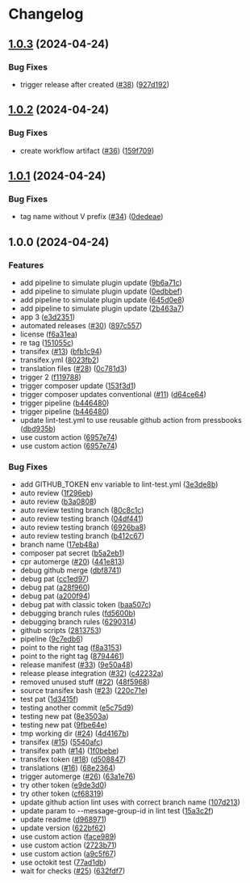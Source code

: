 # Changelog

## [1.0.3](https://github.com/pressbooks/fake-plugin/compare/1.0.2...1.0.3) (2024-04-24)


### Bug Fixes

* trigger release after created ([#38](https://github.com/pressbooks/fake-plugin/issues/38)) ([927d192](https://github.com/pressbooks/fake-plugin/commit/927d192394271345700c1bd26393acabaccc92a4))

## [1.0.2](https://github.com/pressbooks/fake-plugin/compare/1.0.1...1.0.2) (2024-04-24)


### Bug Fixes

* create workflow artifact ([#36](https://github.com/pressbooks/fake-plugin/issues/36)) ([159f709](https://github.com/pressbooks/fake-plugin/commit/159f709a79b92ea71eff475c061cffa53fca563f))

## [1.0.1](https://github.com/pressbooks/fake-plugin/compare/v1.0.0...1.0.1) (2024-04-24)


### Bug Fixes

* tag name without V prefix ([#34](https://github.com/pressbooks/fake-plugin/issues/34)) ([0dedeae](https://github.com/pressbooks/fake-plugin/commit/0dedeaea280de7c2a22dee92693ab57e42182287))

## 1.0.0 (2024-04-24)


### Features

* add pipeline to simulate plugin update ([9b6a71c](https://github.com/pressbooks/fake-plugin/commit/9b6a71cc872b05e03c955d3aa8030e56b33bf6ea))
* add pipeline to simulate plugin update ([0edbbef](https://github.com/pressbooks/fake-plugin/commit/0edbbef11669d120bf53576e3081765fc81fb577))
* add pipeline to simulate plugin update ([645d0e8](https://github.com/pressbooks/fake-plugin/commit/645d0e8479bde8376c86c04a52bdc2009e4411b2))
* add pipeline to simulate plugin update ([2b463a7](https://github.com/pressbooks/fake-plugin/commit/2b463a72d0dbef63416cb3024e5e0ee359b214fd))
* app 3 ([e3d2351](https://github.com/pressbooks/fake-plugin/commit/e3d235167f235ca1a34843ea404baa77637e4e2c))
* automated releases ([#30](https://github.com/pressbooks/fake-plugin/issues/30)) ([897c557](https://github.com/pressbooks/fake-plugin/commit/897c55740412c98a1a81108b2ca87a566ab85a1c))
* license ([f6a31ea](https://github.com/pressbooks/fake-plugin/commit/f6a31ea65c14ee920cb32244fb1ac49ba61557b3))
* re tag ([151055c](https://github.com/pressbooks/fake-plugin/commit/151055cd1683e483b0a1048b8a3becb33e2d79a3))
* transifex ([#13](https://github.com/pressbooks/fake-plugin/issues/13)) ([bfb1c94](https://github.com/pressbooks/fake-plugin/commit/bfb1c940b4a51e6e20538c89fcaf7b57e870dff7))
* transifex.yml ([8023fb2](https://github.com/pressbooks/fake-plugin/commit/8023fb25ea814c1a9e89fd0f689f9c9685b6c5bb))
* translation files ([#28](https://github.com/pressbooks/fake-plugin/issues/28)) ([0c781d3](https://github.com/pressbooks/fake-plugin/commit/0c781d334636de31ab93d04bd8c24444fd9d3cad))
* trigger 2 ([f119788](https://github.com/pressbooks/fake-plugin/commit/f119788e96fbf9d8647654ae1a1734a66e5e34cc))
* trigger composer update ([153f3d1](https://github.com/pressbooks/fake-plugin/commit/153f3d1bcd31c785bbb7b17485cf7ac16a95fc7f))
* trigger composer updates conventional ([#11](https://github.com/pressbooks/fake-plugin/issues/11)) ([d64ce64](https://github.com/pressbooks/fake-plugin/commit/d64ce642cee2cdc70784912221b153fdec48955a))
* trigger pipeline ([b446480](https://github.com/pressbooks/fake-plugin/commit/b446480d5839eef79051f11ac7a0abde367bed07))
* trigger pipeline ([b446480](https://github.com/pressbooks/fake-plugin/commit/b446480d5839eef79051f11ac7a0abde367bed07))
* update lint-test.yml to use reusable github action from pressbooks ([dbd935b](https://github.com/pressbooks/fake-plugin/commit/dbd935b489c267d088cbdd59c7136eeb1356fa57))
* use custom action ([6957e74](https://github.com/pressbooks/fake-plugin/commit/6957e74884168dd4b2d2bcb048f5379f266dd12b))
* use custom action ([6957e74](https://github.com/pressbooks/fake-plugin/commit/6957e74884168dd4b2d2bcb048f5379f266dd12b))


### Bug Fixes

* add GITHUB_TOKEN env variable to lint-test.yml ([3e3de8b](https://github.com/pressbooks/fake-plugin/commit/3e3de8b3ed35148bf5c263005a47902cc9b00fa9))
* auto review ([1f296eb](https://github.com/pressbooks/fake-plugin/commit/1f296ebc68dec9a2a9d981a01c9b7a48bec798c6))
* auto review ([b3a0808](https://github.com/pressbooks/fake-plugin/commit/b3a08088cbc6ae87d30df289b953ad3edf4ec9c3))
* auto review testing branch ([80c8c1c](https://github.com/pressbooks/fake-plugin/commit/80c8c1c9a3e86cb29a43fd3473c639a3f1237f9c))
* auto review testing branch ([04df441](https://github.com/pressbooks/fake-plugin/commit/04df441bb05046bafa1dfebff3ff30be7e63ef51))
* auto review testing branch ([6926ba8](https://github.com/pressbooks/fake-plugin/commit/6926ba85b5eb9841c4af18523a5ab018eb99a858))
* auto review testing branch ([b412c67](https://github.com/pressbooks/fake-plugin/commit/b412c67a8a7abc39fefb26b0ca0e47173bf47920))
* branch name ([17eb48a](https://github.com/pressbooks/fake-plugin/commit/17eb48afdc14ab2306c1e5ee16753947d93d90e2))
* composer pat secret ([b5a2eb1](https://github.com/pressbooks/fake-plugin/commit/b5a2eb18c74ee19d54e0eb944971a1099a1f6668))
* cpr automerge ([#20](https://github.com/pressbooks/fake-plugin/issues/20)) ([441e813](https://github.com/pressbooks/fake-plugin/commit/441e813c840e389bcae4a3f62a7d5576b16a83a8))
* debug github merge ([dbf8741](https://github.com/pressbooks/fake-plugin/commit/dbf8741c872d867007cdea0b7fe51402455583d7))
* debug pat ([cc1ed97](https://github.com/pressbooks/fake-plugin/commit/cc1ed9790e3002b5e6641b88c4a7b0819c3d4a00))
* debug pat ([a28f960](https://github.com/pressbooks/fake-plugin/commit/a28f9609597102fc89ff50042a3aae012a4568cc))
* debug pat ([a200f94](https://github.com/pressbooks/fake-plugin/commit/a200f948208ab7b75fb02a20ea682a4587521d5a))
* debug pat with classic token ([baa507c](https://github.com/pressbooks/fake-plugin/commit/baa507c7e6fa80cf62e1a07990b8844ad6497c51))
* debugging branch rules ([fd5600b](https://github.com/pressbooks/fake-plugin/commit/fd5600bac940ea87f04e75dfd27c3bb478f4155f))
* debugging branch rules ([6290314](https://github.com/pressbooks/fake-plugin/commit/62903141151800336ac499f0c1a2d4e084c3201c))
* github scripts ([2813753](https://github.com/pressbooks/fake-plugin/commit/2813753c331f5a7cf8f72f22630229275a0c6d49))
* pipeline ([9c7edb6](https://github.com/pressbooks/fake-plugin/commit/9c7edb6a29bac8cc519ed6334a4aef993b8aa034))
* point to the right tag ([f8a3153](https://github.com/pressbooks/fake-plugin/commit/f8a3153e38ce692b82bc8efd3d837dce8c153ae3))
* point to the right tag ([8794461](https://github.com/pressbooks/fake-plugin/commit/87944615a3716690ed2cf448596626e5e701bf7f))
* release manifest ([#33](https://github.com/pressbooks/fake-plugin/issues/33)) ([9e50a48](https://github.com/pressbooks/fake-plugin/commit/9e50a489be061ee6a17b5c91d559ac4fe8d9cb2c))
* release please integration ([#32](https://github.com/pressbooks/fake-plugin/issues/32)) ([c42232a](https://github.com/pressbooks/fake-plugin/commit/c42232a1ff76e31325f6e6b0ddf1464e8aedd4bc))
* removed unused stuff ([#22](https://github.com/pressbooks/fake-plugin/issues/22)) ([48f5968](https://github.com/pressbooks/fake-plugin/commit/48f59686ed7be342b21ddcc26a22926cf7eac285))
* source transifex bash ([#23](https://github.com/pressbooks/fake-plugin/issues/23)) ([220c71e](https://github.com/pressbooks/fake-plugin/commit/220c71e1373bc1bc7c8626d6df731839c7534605))
* test pat ([1d3415f](https://github.com/pressbooks/fake-plugin/commit/1d3415fc67093721d22520cb1e38429fdcf9da9e))
* testing another commit ([e5c75d9](https://github.com/pressbooks/fake-plugin/commit/e5c75d96998e080217e94d6ca0121cd95642b058))
* testing new pat ([8e3503a](https://github.com/pressbooks/fake-plugin/commit/8e3503a58b93752bf6746701c8d4e4187dc13463))
* testing new pat ([9fbe64e](https://github.com/pressbooks/fake-plugin/commit/9fbe64e698e5e3648f791a85b121f6bb9c90e551))
* tmp working dir ([#24](https://github.com/pressbooks/fake-plugin/issues/24)) ([4d4167b](https://github.com/pressbooks/fake-plugin/commit/4d4167bd67d3f117ba01ed9a8f7961352c416251))
* transifex ([#15](https://github.com/pressbooks/fake-plugin/issues/15)) ([5540afc](https://github.com/pressbooks/fake-plugin/commit/5540afcdca5253bb54660af6bda67d1225ea809a))
* transifex path ([#14](https://github.com/pressbooks/fake-plugin/issues/14)) ([1f0bebe](https://github.com/pressbooks/fake-plugin/commit/1f0bebe10314529a3a15830b9c8b169981ea0d26))
* transifex token ([#18](https://github.com/pressbooks/fake-plugin/issues/18)) ([d508847](https://github.com/pressbooks/fake-plugin/commit/d5088476c33198e813ad4226b4050d2d479aaa6e))
* translations  ([#16](https://github.com/pressbooks/fake-plugin/issues/16)) ([68e2364](https://github.com/pressbooks/fake-plugin/commit/68e236408c64d26dc7942cb9eccdd544ef3b4eed))
* trigger automerge ([#26](https://github.com/pressbooks/fake-plugin/issues/26)) ([63a1e76](https://github.com/pressbooks/fake-plugin/commit/63a1e76d88e23eafe4af1d25919d6ffa9ecb7c14))
* try other token ([e9de3d0](https://github.com/pressbooks/fake-plugin/commit/e9de3d01cdbee73e18e59fc1dc895600ff606874))
* try other token ([cf68319](https://github.com/pressbooks/fake-plugin/commit/cf683191cc4ec07ceab7277493f041052e5d2235))
* update github action lint uses with correct branch name ([107d213](https://github.com/pressbooks/fake-plugin/commit/107d213496157028426e6d7bc6ed3ba574bfc32f))
* update param to --message-group-id in lint test ([15a3c2f](https://github.com/pressbooks/fake-plugin/commit/15a3c2f2dd23a3bad9f8756cc677a75296adf99b))
* update readme ([d968971](https://github.com/pressbooks/fake-plugin/commit/d96897129171b9c81081e10ed0e612f1988adca6))
* update version ([622bf62](https://github.com/pressbooks/fake-plugin/commit/622bf620e48d6c10c46dc1f149d9ff45a1593b9a))
* use custom action ([face989](https://github.com/pressbooks/fake-plugin/commit/face98956ac54a9911e3d770b18c912469497924))
* use custom action ([2723b71](https://github.com/pressbooks/fake-plugin/commit/2723b71ec3fb36bdb1022aa24da3c58d72305863))
* use custom action ([a9c5f67](https://github.com/pressbooks/fake-plugin/commit/a9c5f6737649efb61b855382cf6fdb376076a593))
* use octokit test ([77ad1db](https://github.com/pressbooks/fake-plugin/commit/77ad1db6e13ab965a423a56b1a5b6d2ed6be438e))
* wait for checks ([#25](https://github.com/pressbooks/fake-plugin/issues/25)) ([632fdf7](https://github.com/pressbooks/fake-plugin/commit/632fdf77b94dec329a415b61f3031874d0d31abe))
